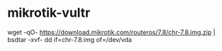 # mikrotik-vultr
wget -qO- https://download.mikrotik.com/routeros/7.8/chr-7.8.img.zip | bsdtar -xvf-
dd if=chr-7.8.img of=/dev/vda
